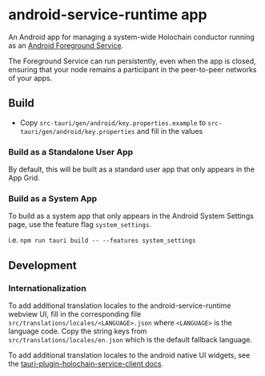 # android-service-runtime app

An Android app for managing a system-wide Holochain conductor running as an [Android Foreground Service](https://developer.android.com/develop/background-work/services/fgs).

The Foreground Service can run persistently, even when the app is closed, ensuring that your node remains a participant in the peer-to-peer networks of your apps.

## Build

- Copy `src-tauri/gen/android/key.properties.example` to `src-tauri/gen/android/key.properties` and fill in the values

### Build as a Standalone User App

By default, this will be built as a standard user app that only appears in the App Grid. 

### Build as a System App

To build as a system app that only appears in the Android System Settings page, use the feature flag `system_settings`.

i.e. `npm run tauri build -- --features system_settings`

## Development

### Internationalization

To add additional translation locales to the android-service-runtime webview UI, fill in the corresponding file `src/translations/locales/<LANGUAGE>.json` where `<LANGUAGE>` is the language code. Copy the string keys from `src/translations/locales/en.json` which is the default fallback language.


To add additional translation locales to the android native UI widgets, see the [tauri-plugin-holochain-service-client docs](../../crates/tauri-plugin-client/README.md#internationalization).
